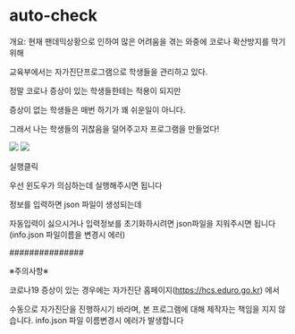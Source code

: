 # auto-check
개요:
현재 팬데믹상황으로 인하여 많은 어려움을 겪는 와중에 코로나 확산방지를 막기위해

교육부에서는 자가진단프로그램으로 학생들을 관리하고 있다.

정말 코로나 증상이 있는 학생들한테는 적용이 되지만

증상이 없는 학생들은 매번 하기가 꽤 쉬운일이 아니다.

그래서 나는 학생들의 귀찮음을 덜어주고자 프로그램을 만들었다!

<!-- 아래는 프로그램 캡쳐 화면이다  -->
![](https://img1.daumcdn.net/thumb/R1280x0/?scode=mtistory2&fname=https%3A%2F%2Fblog.kakaocdn.net%2Fdn%2FbDRQtk%2FbtrgobEOAWk%2FbUsPtKXIvj2Co5l8DAuoa1%2Fimg.png)
![](https://img1.daumcdn.net/thumb/R1280x0/?scode=mtistory2&fname=https%3A%2F%2Fblog.kakaocdn.net%2Fdn%2FbOPMO9%2FbtrgoeuFCSj%2FTdCcGgX4LugGhut3kezUH1%2Fimg.png)

실행클릭

우선 윈도우가 의심하는데 실행해주시면 됩니다

정보를 입력하면 json 파일이 생성되는데 

자동입력이 싫으시거나 입력정보를 초기화하시려면 json파일을 지워주시면 됩니다 (info.json 파일이름을 변경시 에러)



###############

※주의사항※

코로나19 증상이 있는 경우에는 자가진단 홈페이지(https://hcs.eduro.go.kr) 에서

수동으로 자가진단을 진행하시기 바라며, 본 프로그램에 대해 제작자는 책임을 지지 않습니다.
info.json 파일 이름변경시 에러가 발생합니다
